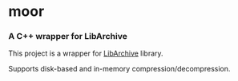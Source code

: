 moor
====

### A C++ wrapper for LibArchive

This project is a wrapper for
[LibArchive](http://libarchive.github.com/)
library.

Supports disk-based and in-memory compression/decompression.

